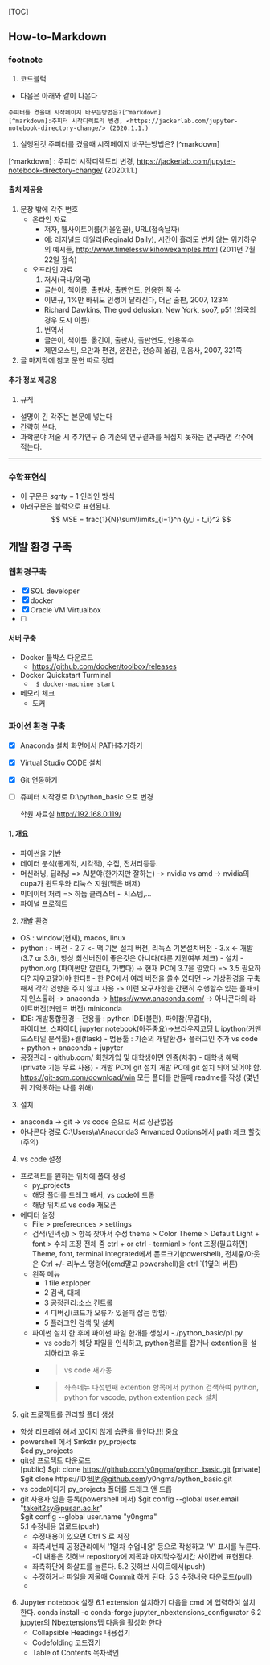 [TOC]
## How-to-Markdown
### footnote
1. 코드블럭
- 다음은 아래와 같이 나온다
```
주피터를 켰을때 시작페이지 바꾸는방법은?[^markdown]
[^markdown]:주피터 시작디렉토리 변경, <https://jackerlab.com/jupyter-notebook-directory-change/> (2020.1.1.)
```
1. 실행된것
주피터를 켰을때 시작페이지 바꾸는방법은? [^markdown]

[^markdown] : 주피터 시작디렉토리 변경, <https://jackerlab.com/jupyter-notebook-directory-change/> (2020.1.1.)
#### 출처 제공용 
1. 문장 밖에 각주 번호
    - 온라인 자료
      - 저자, 웹사이트이름(기울임꼴), URL(접속날짜)
      - 예: 레지널드 데일리(Reginald Daily), 시간이 흘러도 변치 않는 위키하우의 예시들, http://www.timelesswikihowexamples.html (2011년 7월 22일 접속)
    - 오프라인 자료
      1. 저서(국내/외국)
        - 글쓴이, 책이름, 출판사, 출판연도, 인용한 쪽 수
        - 이민규, 1%만 바꿔도 인생이 달라진다, 더난 출판, 2007, 123쪽
        - Richard Dawkins, The god delusion, New York, soo7, p51 (외국의 경우 도시 이름)
      1. 번역서
        - 글쓴이, 책이름, 옮긴이, 출판사, 출판연도, 인용쪽수
        - 제인오스틴, 오만과 편견, 윤진관, 전승희 옮김, 민음사, 2007, 321쪽
1. 글 마지막에 참고 문헌 따로 정리
#### 추가 정보 제공용
1. 규칙
  - 설명이 긴 각주는 본문에 넣는다
  - 간략히 쓴다. 
  - 과학분야 저술 시 추가연구 중 기존의 연구결과를 뒤집지 못하는 연구라면 각주에 적는다.

- - - - -
### 수학표현식
- 이 구문은 $sqrt{y-1}$ 인라인 방식
- 아래구문은 블럭으로 표현된다.
$$
MSE = frac{1}{N}\sum\limits_{i=1}^n {y_i - t_i}^2
$$

## 개발 환경 구축

### 웹환경구축
- [x] SQL developer
- [x] docker 
- [x] Oracle VM Virtualbox
- [ ] 
#### 서버 구축
- Docker 툴박스 다운로드
  - https://github.com/docker/toolbox/releases
- Docker Quickstart Turminal
  - ``` $ docker-machine start```
- 메모리 체크
  - 도커

### 파이선 환경 구축
- [x] Anaconda 설치 화면에서 PATH추가하기
- [x] Virtual Studio CODE 설치
- [x] Git 연동하기
- [ ] 쥬피터 시작경로 D:\python_basic 으로 변경

    학원 자료실 http://192.168.0.119/
#### 1. 개요
 - 파이썬을 기반
 - 데이터 분석(통계적, 시각적), 수집, 전처리등등.
 - 머신러닝, 딥러닝 =>  AI분야(한가지만 잘하는)
   -> nvidia vs amd
   -> nvidia의 cupa가 윈도우와 리눅스 지원(맥은 배제)
 - 빅데이터 처리 => 하둡 클러스터 ~ 시스템,...
 - 파이널 프로젝트

2. 개발 환경
 - OS : window(현재), macos, linux
 - python : 
        - 버전
          - 2.7 <- 맥 기본 설치 버전, 리눅스 기본설치버전
          - 3.x <- 개발 (3.7 or 3.6), 항상 최신버전이 
                     좋은것은 아니다(다른 지원여부 체크) 
        - 설치
          - python.org (파이썬만 깔린다, 가볍다)
            -> 현재 PC에 3.7을 깔았다 => 3.5 필요하다?
                지우고깔아야 한다!!
          - 한 PC에서 여러 버전을 쓸수 있다면
            -> 가상환경을 구축해서 각각 영향을 주지 않고 사용
            -> 이런 요구사항을 간편히 수행할수 있는 
                풀패키지 인스톨러 -> anaconda
            -> https://www.anaconda.com/
            -> 아나콘다의 라이트버전(커맨드 버전)
                miniconda
 - IDE: 개발통합환경
         - 전용툴 :  python IDE(불편), 파이참(무겁다),  
                       파이데브, 스파이더, 
                       jupyter notebook(아주중요)->브라우저코딩
                        L ipython(커맨드스타일 분석툴)+웹(flask)
         - 범용툴 : 기존의 개발환경+ 플러그인 추가
                      vs code + python + anaconda + jupyter
 - 공정관리
         - github.com/ 회원가입 및 대학생이면 인증(차후)
           - 대학생 혜택(private 기능 무료 사용)
         - 개발  PC에 git 설치 
           개발 PC에 git 설치 되어 있어야 함.
           https://git-scm.com/download/win
        모든 폴더를 만들때 readme를 작성 (몇년뒤 기억못하는 나를 위해) 
3. 설치
 - anaconda -> git -> vs code 순으로 
   서로 상관없음
 - 아나콘다 경로
   C:\Users\a\Anaconda3
   Anvanced Options에서 path 체크 할것(주의)

4. vs code 설정
 - 프로젝트를 원하는 위치에 폴더 생성
   - py_projects
   - 해당 폴더를 드레그 해서, vs code에 드롭
   - 해당 위치로 vs code 재오픈
- 에디터 설정
   - File > preferecnces > settings
   - 검색(인덱싱) > 항목 찾아서 수정
      thema > Color Theme > Default Light +
      font > 수치 조정
      전체 줌 ctrl + or ctrl -
      termianl > font 조정(필요하면)
      Theme, font, terminal integrated에서 폰트크기(powershell), 
      전체줌/아웃은 Ctrl +/- 
      리누스 명령어(cmd말고 powershell)을 ctrl `(1옆의 버튼)
   - 왼쪽 메뉴
      - 1 file exploper
      - 2 검색, 대체
      - 3 공정관리:소스 컨트롤
      - 4 디버깅(코드가 오류가 있을때 잡는 방법)
      - 5 플러그인 검색 및 설치
  - 파이썬 설치 한 후에 파이썬 파일 한개를 생성시
      -./python_basic/p1.py
      - vs code가 해당 파일을 인식하고, python경로를 잡거나 
      extention을 설치하라고 유도
      - > vs code 재가동
      - > 좌측메뉴 다섯번째 extention 항목에서 python 검색하여 
        python, python for vscode, python extention pack 설치
    
     
5. git 프로젝트를 관리할 폴더 생성
  - 항상 리프레쉬 해서 꼬이지 않게 습관을 들인다.!!! 중요
  - powershell 에서
    $mkdir py_projects  
    $cd py_projects     
  - git상 프로젝트 다운로드  
    [public]
    $git clone https://github.com/y0ngma/python_basic.git
    [private]
    $git clone https://ID:비번@github.com/y0ngma/python_basic.git
  - vs code에다가 py_projects 폴더를 드래그 앤 드롭   
  - git 사용자 임을 등록(powershell 에서)
      $git config --global user.email "takeit2sy@pusan.ac.kr"  
      $git config --global user.name "y0ngma"  
  5.1 수정내용 업로드(push)
    - 수정내용이 있으면 Ctrl S 로 저장
    - 좌측세번째 공정관리에서 '1일차 수업내용' 등으로 작성하고 'V' 표시를 누른다.
      -이 내용은 깃허브 repository에 제목과 마지막수정시간 사이칸에 표현된다.
    - 좌측하단에 화살표를 눌른다.
  5.2 깃허브 사이트에서(push)
    - 수정하거나 파일을 지울때 Commit 하게 된다.
  5.3 수정내용 다운로드(pull)
    - 

6. Jupyter notebook 설정
  6.1 extension 설치하기
    다음을 cmd 에 입력하여 설치한다.
    conda install -c conda-forge jupyter_nbextensions_configurator
  6.2 jupyter의 Nbextensions탭
    다음을 활성화 한다
    - Collapsible Headings 내용접기
    - Codefolding 코드접기
    - Table of Contents 목차색인
    

